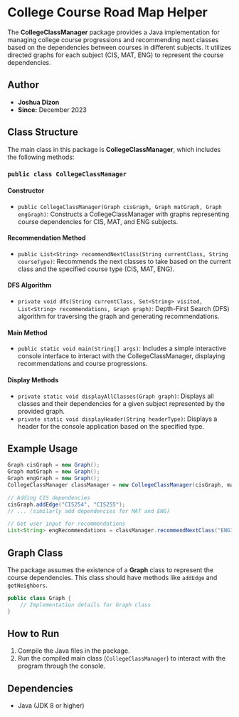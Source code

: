 # College Course Road Map Helper

The **CollegeClassManager** package provides a Java implementation for managing college course progressions and recommending next classes based on the dependencies between courses in different subjects. It utilizes directed graphs for each subject (CIS, MAT, ENG) to represent the course dependencies.

## Author
- **Joshua Dizon**
- **Since:** December 2023

## Class Structure
The main class in this package is **CollegeClassManager**, which includes the following methods:

### `public class CollegeClassManager`
#### Constructor
- `public CollegeClassManager(Graph cisGraph, Graph matGraph, Graph engGraph)`: Constructs a CollegeClassManager with graphs representing course dependencies for CIS, MAT, and ENG subjects.

#### Recommendation Method
- `public List<String> recommendNextClass(String currentClass, String courseType)`: Recommends the next classes to take based on the current class and the specified course type (CIS, MAT, ENG).

#### DFS Algorithm
- `private void dfs(String currentClass, Set<String> visited, List<String> recommendations, Graph graph)`: Depth-First Search (DFS) algorithm for traversing the graph and generating recommendations.

#### Main Method
- `public static void main(String[] args)`: Includes a simple interactive console interface to interact with the CollegeClassManager, displaying recommendations and course progressions.

#### Display Methods
- `private static void displayAllClasses(Graph graph)`: Displays all classes and their dependencies for a given subject represented by the provided graph.
- `private static void displayHeader(String headerType)`: Displays a header for the console application based on the specified type.

## Example Usage
```java
Graph cisGraph = new Graph();
Graph matGraph = new Graph();
Graph engGraph = new Graph();
CollegeClassManager classManager = new CollegeClassManager(cisGraph, matGraph, engGraph);

// Adding CIS dependencies
cisGraph.addEdge("CIS254", "CIS255");
// ... (similarly add dependencies for MAT and ENG)

// Get user input for recommendations
List<String> engRecommendations = classManager.recommendNextClass("ENG101", "ENG");
```

## Graph Class
The package assumes the existence of a **Graph** class to represent the course dependencies. This class should have methods like `addEdge` and `getNeighbors`.

```java
public class Graph {
    // Implementation details for Graph class
}
```

## How to Run
1. Compile the Java files in the package.
2. Run the compiled main class (`CollegeClassManager`) to interact with the program through the console.

## Dependencies
- Java (JDK 8 or higher)